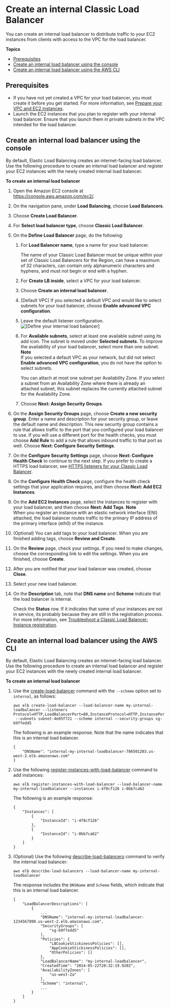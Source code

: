 # Create an internal Classic Load Balancer<a name="elb-create-internal-load-balancer"></a>

You can create an internal load balancer to distribute traffic to your EC2 instances from clients with access to the VPC for the load balancer\.

**Topics**
+ [Prerequisites](#create-internal-lb-prereq)
+ [Create an internal load balancer using the console](#create-internal-lb)
+ [Create an internal load balancer using the AWS CLI](#create-internal-lb-cli)

## Prerequisites<a name="create-internal-lb-prereq"></a>
+ If you have not yet created a VPC for your load balancer, you must create it before you get started\. For more information, see [Prepare your VPC and EC2 instances](elb-backend-instances.md#set-up-ec2)\.
+ Launch the EC2 instances that you plan to register with your internal load balancer\. Ensure that you launch them in private subnets in the VPC intended for the load balancer\.

## Create an internal load balancer using the console<a name="create-internal-lb"></a>

By default, Elastic Load Balancing creates an internet\-facing load balancer\. Use the following procedure to create an internal load balancer and register your EC2 instances with the newly created internal load balancer\.

**To create an internal load balancer**

1. Open the Amazon EC2 console at [https://console\.aws\.amazon\.com/ec2/](https://console.aws.amazon.com/ec2/)\.

1. On the navigation pane, under **Load Balancing**, choose **Load Balancers**\.

1. Choose **Create Load Balancer**\.

1. For **Select load balancer type**, choose **Classic Load Balancer**\.

1. On the **Define Load Balancer** page, do the following:

   1. For **Load Balancer name**, type a name for your load balancer\.

      The name of your Classic Load Balancer must be unique within your set of Classic Load Balancers for the Region, can have a maximum of 32 characters, can contain only alphanumeric characters and hyphens, and must not begin or end with a hyphen\.

   1. For **Create LB inside**, select a VPC for your load balancer\.

   1. Choose **Create an internal load balancer**\.

   1. \[Default VPC\] If you selected a default VPC and would like to select subnets for your load balancer, choose **Enable advanced VPC configuration**\.

   1. Leave the default listener configuration\.  
![\[Define your internal load balancer\]](http://docs.aws.amazon.com/elasticloadbalancing/latest/classic/images/DefineLB_Internal.png)

   1. For **Available subnets**, select at least one available subnet using its add icon\. The subnet is moved under **Selected subnets**\. To improve the availability of your load balancer, select more than one subnet\.
**Note**  
If you selected a default VPC as your network, but did not select **Enable advanced VPC configuration**, you do not have the option to select subnets\.

      You can attach at most one subnet per Availability Zone\. If you select a subnet from an Availability Zone where there is already an attached subnet, this subnet replaces the currently attached subnet for the Availability Zone\.

   1. Choose **Next: Assign Security Groups**\.

1. On the **Assign Security Groups** page, choose **Create a new security group**\. Enter a name and description for your security group, or leave the default name and description\. This new security group contains a rule that allows traffic to the port that you configured your load balancer to use\. If you will use a different port for the health checks, you must choose **Add Rule** to add a rule that allows inbound traffic to that port as well\. Choose **Next: Configure Security Settings**\.

1. On the **Configure Security Settings** page, choose **Next: Configure Health Check** to continue to the next step\. If you prefer to create a HTTPS load balancer, see [HTTPS listeners for your Classic Load Balancer](elb-https-load-balancers.md)\.

1. On the **Configure Health Check** page, configure the health check settings that your application requires, and then choose **Next: Add EC2 Instances**\.

1. On the **Add EC2 Instances** page, select the instances to register with your load balancer, and then choose **Next: Add Tags**\.
**Note**  
When you register an instance with an elastic network interface \(ENI\) attached, the load balancer routes traffic to the primary IP address of the primary interface \(eth0\) of the instance\.

1. \(Optional\) You can add tags to your load balancer\. When you are finished adding tags, choose **Review and Create**\.

1. On the **Review** page, check your settings\. If you need to make changes, choose the corresponding link to edit the settings\. When you are finished, choose **Create**\.

1. After you are notified that your load balancer was created, choose **Close**\.

1. Select your new load balancer\.

1. On the **Description** tab, note that **DNS name** and **Scheme** indicate that the load balancer is internal\.

   Check the **Status** row\. If it indicates that some of your instances are not in service, its probably because they are still in the registration process\. For more information, see [Troubleshoot a Classic Load Balancer: Instance registration](ts-elb-register-instance.md)\.

## Create an internal load balancer using the AWS CLI<a name="create-internal-lb-cli"></a>

By default, Elastic Load Balancing creates an internet\-facing load balancer\. Use the following procedure to create an internal load balancer and register your EC2 instances with the newly created internal load balancer\.

**To create an internal load balancer**

1. Use the [create\-load\-balancer](https://docs.aws.amazon.com/cli/latest/reference/elb/create-load-balancer.html) command with the `--scheme` option set to `internal`, as follows:

   ```
   aws elb create-load-balancer --load-balancer-name my-internal-loadbalancer --listeners Protocol=HTTP,LoadBalancerPort=80,InstanceProtocol=HTTP,InstancePort=80
    --subnets subnet-4e05f721 --scheme internal --security-groups sg-b9ffedd5
   ```

   The following is an example response\. Note that the name indicates that this is an internal load balancer\.

   ```
   {
       "DNSName": "internal-my-internal-loadbalancer-786501203.us-west-2.elb.amazonaws.com"
   }
   ```

1. Use the following [register\-instances\-with\-load\-balancer](https://docs.aws.amazon.com/cli/latest/reference/elb/register-instances-with-load-balancer.html) command to add instances:

   ```
   aws elb register-instances-with-load-balancer --load-balancer-name my-internal-loadbalancer --instances i-4f8cf126 i-0bb7ca62
   ```

   The following is an example response:

   ```
   {
       "Instances": [
           {
               "InstanceId": "i-4f8cf126"
           },
           {
               "InstanceId": "i-0bb7ca62"
           }
       ]
   }
   ```

1. \(Optional\) Use the following [describe\-load\-balancers](https://docs.aws.amazon.com/cli/latest/reference/elb/describe-load-balancers.html) command to verify the internal load balancer: 

   ```
   aws elb describe-load-balancers --load-balancer-name my-internal-loadbalancer
   ```

   The response includes the `DNSName` and `Scheme` fields, which indicate that this is an internal load balancer\.

   ```
   {
       "LoadBalancerDescriptions": [
           {
               ...
               "DNSName": "internal-my-internal-loadbalancer-1234567890.us-west-2.elb.amazonaws.com", 
               "SecurityGroups": [
                   "sg-b9ffedd5"
               ], 
               "Policies": {
                   "LBCookieStickinessPolicies": [], 
                   "AppCookieStickinessPolicies": [], 
                   "OtherPolicies": []
               }, 
               "LoadBalancerName": "my-internal-loadbalancer", 
               "CreatedTime": "2014-05-22T20:32:19.920Z", 
               "AvailabilityZones": [
                   "us-west-2a"
               ], 
               "Scheme": "internal",
               ...
           }
       ]
   }
   ```